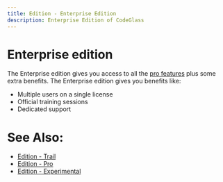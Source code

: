 ```yaml
---
title: Edition - Enterprise Edition
description: Enterprise Edition of CodeGlass
---
```

# Enterprise edition
The Enterprise edition gives you access to all the [pro features](../features.md) plus some extra benefits.
The Enterprise edition gives you benefits like:
- Multiple users on a single license
- Official training sessions
- Dedicated support

# See Also:
- [Edition - Trail](Trail.md)
- [Edition - Pro](Pro.md)
- [Edition - Experimental](Experimental.md)
